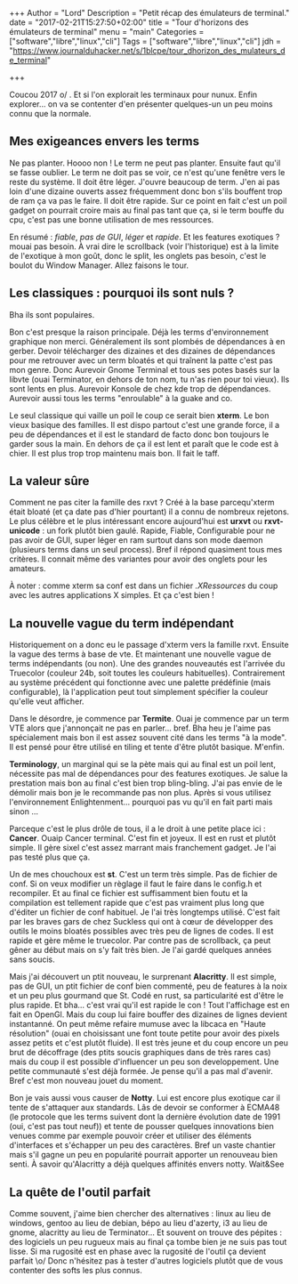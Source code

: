 +++
Author = "Lord"
Description = "Petit récap des émulateurs de terminal."
date = "2017-02-21T15:27:50+02:00"
title = "Tour d'horizons des émulateurs de terminal"
menu = "main"
Categories = ["software","libre","linux","cli"]
Tags = ["software","libre","linux","cli"]
jdh = "https://www.journalduhacker.net/s/1blcpe/tour_dhorizon_des_mulateurs_de_terminal"

+++

Coucou 2017 o/ . Et si l'on explorait les terminaux pour nunux. Enfin explorer… on va se contenter d'en présenter quelques-un un peu moins connu que la normale.

## Mes exigeances envers les terms
Ne pas planter. Hoooo non ! Le term ne peut pas planter. Ensuite faut qu'il se fasse oublier. Le term ne doit pas se voir, ce n'est qu'une fenêtre vers le reste du système. Il doit être léger. J'ouvre beaucoup de term. J'en ai pas loin d'une dizaine ouverts assez fréquemment donc bon s'ils bouffent trop de ram ça va pas le faire. Il doit être rapide. Sur ce point en fait c'est un poil gadget on pourrait croire mais au final pas tant que ça, si le term bouffe du cpu, c'est pas une bonne utilisation de mes ressources.

En résumé : *fiable*, *pas de GUI*, *léger* et *rapide*. Et les features exotiques ? mouai pas besoin. À vrai dire le scrollback (voir l'historique) est à la limite de l'exotique à mon goût, donc le split, les onglets pas besoin, c'est le boulot du Window Manager. Allez faisons le tour.

## Les classiques : pourquoi ils sont nuls ?
Bha ils sont populaires.

Bon c'est presque la raison principale. Déjà les terms d'environnement graphique non merci. Généralement ils sont plombés de dépendances à en gerber. Devoir télécharger des dizaines et des dizaines de dépendances pour me retrouver avec un term bloatés et qui traînent la patte c'est pas mon genre. Donc Aurevoir Gnome Terminal et tous ses potes basés sur la libvte (ouai Terminator, en dehors de ton nom, tu n'as rien pour toi vieux). Ils sont lents en plus. Aurevoir Konsole de chez kde trop de dépendances. Aurevoir aussi tous les terms "enroulable" à la guake and co.

Le seul classique qui vaille un poil le coup ce serait bien **xterm**. Le bon vieux basique des familles. Il est dispo partout c'est une grande force, il a peu de dépendances et il est le standard de facto donc bon toujours le garder sous la main. En dehors de ça il est lent et paraît que le code est à chier. Il est plus trop trop maintenu mais bon. Il fait le taff.

## La valeur sûre
Comment ne pas citer la famille des rxvt ? Créé à la base parcequ'xterm était bloaté (et ça date pas d'hier pourtant) il a connu de nombreux rejetons. Le plus célèbre et le plus intéressant encore aujourd'hui est **urxvt** ou **rxvt-unicode** : un fork plutôt bien gaulé. Rapide, Fiable, Configurable pour ne pas avoir de GUI, super léger en ram surtout dans son mode daemon (plusieurs terms dans un seul process). Bref il répond quasiment tous mes critères. Il connait même des variantes pour avoir des onglets pour les amateurs.

À noter : comme xterm sa conf est dans un fichier *.XRessources* du coup avec les autres applications X simples. Et ça c'est bien !

## La nouvelle vague du term indépendant
Historiquement on a donc eu le passage d'xterm vers la famille rxvt. Ensuite la vague des terms à base de vte. Et maintenant une nouvelle vague de terms indépendants (ou non). Une des grandes nouveautés est l'arrivée du Truecolor (couleur 24b, soit toutes les couleurs habituelles). Contrairement au système précédent qui fonctionne avec une palette prédéfinie (mais configurable), là l'application peut tout simplement spécifier la couleur qu'elle veut afficher.

Dans le désordre, je commence par **Termite**. Ouai je commence par un term VTE alors que j'annonçait ne pas en parler… bref. Bha heu je l'aime pas spécialement mais bon il est assez souvent cité dans les terms "à la mode". Il est pensé pour être utilisé en tiling et tente d'être plutôt basique. M'enfin.

**Terminology**, un marginal qui se la pète mais qui au final est un poil lent, nécessite pas mal de dépendances pour des features exotiques. Je salue la prestation mais bon au final c'est bien trop bling-bling. J'ai pas envie de le démolir mais bon je le recommande pas non plus. Après si vous utilisez l'environnement Enlightenment… pourquoi pas vu qu'il en fait parti mais sinon …

Parceque c'est le plus drôle de tous, il a le droit à une petite place ici : **Cancer**. Ouaip Cancer terminal. C'est fin et joyeux. Il est en rust et plutôt simple. Il gère sixel c'est assez marrant mais franchement gadget. Je l'ai pas testé plus que ça.

Un de mes chouchoux est **st**. C'est un term très simple. Pas de fichier de conf. Si on veux modifier un règlage il faut le faire dans le config.h et recompiler. Et au final ce fichier est suffisamment bien foutu et la compilation est tellement rapide que c'est pas vraiment plus long que d'éditer un fichier de conf habituel. Je l'ai très longtemps utilisé. C'est fait par les braves gars de chez Suckless qui ont à cœur de développer des outils le moins bloatés possibles avec très peu de lignes de codes. Il est rapide et gère même le truecolor. Par contre pas de scrollback, ça peut gêner au début mais on s'y fait très bien. Je l'ai gardé quelques années sans soucis.

Mais j'ai découvert un ptit nouveau, le surprenant **Alacritty**. Il est simple, pas de GUI, un ptit fichier de conf bien commenté, peu de features à la noix et un peu plus gourmand que St. Codé en rust, sa particularité est d'être le plus rapide. Et bha… c'est vrai qu'il est rapide le con ! Tout l'affichage est en fait en OpenGl. Mais du coup lui faire bouffer des dizaines de lignes devient instantanné. On peut même refaire mumuse avec la libcaca en "Haute résolution" (ouai en choisissant une font toute petite pour avoir des pixels assez petits et c'est plutôt fluide). Il est très jeune et du coup encore un peu brut de décoffrage (des ptits soucis graphiques dans de très rares cas) mais du coup il est possible d'influencer un peu son developpement. Une petite communauté s'est déjà formée. Je pense qu'il a pas mal d'avenir. Bref c'est mon nouveau jouet du moment.

Bon je vais aussi vous causer de **Notty**. Lui est encore plus exotique car il tente de s'attaquer aux standards. Lâs de devoir se conformer à ECMA48 (le protocole que les terms suivent dont la dernière évolution date de 1991 (oui, c'est pas tout neuf)) et tente de pousser quelques innovations bien venues comme par exemple pouvoir créer et utiliser des éléments d'interfaces et s'échapper un peu des caractères. Bref un vaste chantier mais s'il gagne un peu en popularité pourrait apporter un renouveau bien senti. À savoir qu'Alacritty a déjà quelques affinités envers notty. Wait&See

## La quête de l'outil parfait

Comme souvent, j'aime bien chercher des alternatives : linux au lieu de windows, gentoo au lieu de debian, bépo au lieu d'azerty, i3 au lieu de gnome, alacritty au lieu de Terminator… Et souvent on trouve des pépites : des logiciels un peu rugueux mais au final ça tombe bien je ne suis pas tout lisse. Si ma rugosité est en phase avec la rugosité de l'outil ça devient parfait \o/ Donc n'hésitez pas à tester d'autres logiciels plutôt que de vous contenter des softs les plus connus.
